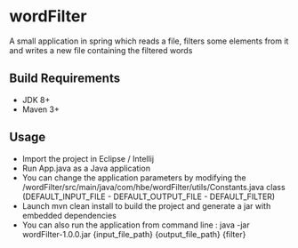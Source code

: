 # wordFilter
A small application in spring which reads a file, filters some elements from it and writes a new file containing the filtered words

## Build Requirements
- JDK 8+ 
- Maven 3+

## Usage
- Import the project in Eclipse / Intellij
- Run App.java as a Java application
- You can change the application parameters by modifying the /wordFilter/src/main/java/com/hbe/wordFilter/utils/Constants.java class (DEFAULT_INPUT_FILE - DEFAULT_OUTPUT_FILE - DEFAULT_FILTER)
- Launch mvn clean install to build the project and generate a jar with embedded dependencies
- You can also run the application from command line : java -jar wordFilter-1.0.0.jar {input_file_path} {output_file_path} {filter}
